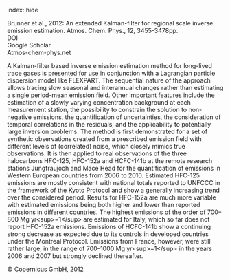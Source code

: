 index: hide

<div class="Citation">

  <div class="Citation-body">
    <div class="Citation-text">Brunner et al., 2012: An extended Kalman-filter for regional scale inverse emission estimation. <span class="Article-journal">Atmos. Chem. Phys., </span><span class="Article-volume">12, </span>3455-3478pp.</div>
    <div class="Citation-links">
      <div class="CitationLink" data-href="https://doi.org/10.5194/acp-12-3455-2012">
        <div class="CitationLink-icon CitationLink-Doi"></div>
        <div class="CitationLink-text">DOI</div>
      </div>
      <div class="CitationLink" data-href="https://scholar.google.com/scholar?q=10.5194/acp-12-3455-2012">
        <div class="CitationLink-icon CitationLink-Scholar"></div>
        <div class="CitationLink-text">Google Scholar</div>
      </div>
      <div class="CitationLink" data-href="http://www.atmos-chem-phys.net/12/3455/2012/acp-12-3455-2012.pdf">
        <div class="CitationLink-icon CitationLink-Publisher"></div>
        <div class="CitationLink-text">Atmos-chem-phys.net</div>
      </div>
    </div>
  </div>
</div>

A Kalman-filter based inverse emission estimation method for long-lived trace gases is presented for use in conjunction with a Lagrangian particle dispersion model like FLEXPART. The sequential nature of the approach allows tracing slow seasonal and interannual changes rather than estimating a single period-mean emission field. Other important features include the estimation of a slowly varying concentration background at each measurement station, the possibility to constrain the solution to non-negative emissions, the quantification of uncertainties, the consideration of temporal correlations in the residuals, and the applicability to potentially large inversion problems. The method is first demonstrated for a set of synthetic observations created from a prescribed emission field with different levels of (correlated) noise, which closely mimics true observations. It is then applied to real observations of the three halocarbons HFC-125, HFC-152a and HCFC-141b at the remote research stations Jungfraujoch and Mace Head for the quantification of emissions in Western European countries from 2006 to 2010. Estimated HFC-125 emissions are mostly consistent with national totals reported to UNFCCC in the framework of the Kyoto Protocol and show a generally increasing trend over the considered period. Results for HFC-152a are much more variable with estimated emissions being both higher and lower than reported emissions in different countries. The highest emissions of the order of 700–800 Mg yr&lt;sup&gt;−1&lt;/sup&gt; are estimated for Italy, which so far does not report HFC-152a emissions. Emissions of HCFC-141b show a continuing strong decrease as expected due to its controls in developed countries under the Montreal Protocol. Emissions from France, however, were still rather large, in the range of 700–1000 Mg yr&lt;sup&gt;−1&lt;/sup&gt; in the years 2006 and 2007 but strongly declined thereafter.

<div class="Citation-copy">
&copy; Copernicus GmbH, 2012
</div>